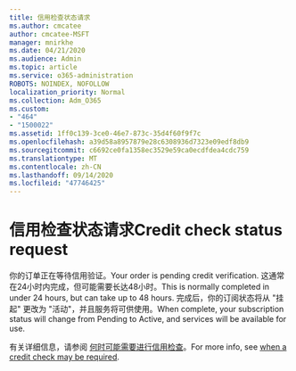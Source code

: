 ```yaml
---
title: 信用检查状态请求
ms.author: cmcatee
author: cmcatee-MSFT
manager: mnirkhe
ms.date: 04/21/2020
ms.audience: Admin
ms.topic: article
ms.service: o365-administration
ROBOTS: NOINDEX, NOFOLLOW
localization_priority: Normal
ms.collection: Adm_O365
ms.custom:
- "464"
- "1500022"
ms.assetid: 1ff0c139-3ce0-46e7-873c-35d4f60f9f7c
ms.openlocfilehash: a39d58a8957879e28c6308936d7323e09edf8db9
ms.sourcegitcommit: c6692ce0fa1358ec3529e59ca0ecdfdea4cdc759
ms.translationtype: MT
ms.contentlocale: zh-CN
ms.lasthandoff: 09/14/2020
ms.locfileid: "47746425"
---
```

# <a name="credit-check-status-request"></a><span data-ttu-id="e0245-102">信用检查状态请求</span><span class="sxs-lookup"><span data-stu-id="e0245-102">Credit check status request</span></span>

<span data-ttu-id="e0245-103">你的订单正在等待信用验证。</span><span class="sxs-lookup"><span data-stu-id="e0245-103">Your order is pending credit verification.</span></span> <span data-ttu-id="e0245-104">这通常在24小时内完成，但可能需要长达48小时。</span><span class="sxs-lookup"><span data-stu-id="e0245-104">This is normally completed in under 24 hours, but can take up to 48 hours.</span></span> <span data-ttu-id="e0245-105">完成后，你的订阅状态将从 "挂起" 更改为 "活动"，并且服务将可供使用。</span><span class="sxs-lookup"><span data-stu-id="e0245-105">When complete, your subscription status will change from Pending to Active, and services will be available for use.</span></span>

<span data-ttu-id="e0245-106">有关详细信息，请参阅 [何时可能需要进行信用检查](https://docs.microsoft.com/microsoft-365/commerce/billing-and-payments/pay-for-your-subscription?view=o365-worldwide#pay-by-invoice-check-or-eft)。</span><span class="sxs-lookup"><span data-stu-id="e0245-106">For more info, see [when a credit check may be required](https://docs.microsoft.com/microsoft-365/commerce/billing-and-payments/pay-for-your-subscription?view=o365-worldwide#pay-by-invoice-check-or-eft).</span></span>
